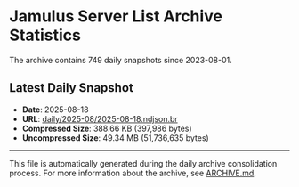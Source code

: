 # Jamulus Server List Archive Statistics

The archive contains 749 daily snapshots since 2023-08-01.

## Latest Daily Snapshot

- **Date**: 2025-08-18
- **URL**: [daily/2025-08/2025-08-18.ndjson.br](https://jamulus-archive.ap-south-1.linodeobjects.com/main/daily/2025-08/2025-08-18.ndjson.br)
- **Compressed Size**: 388.66 KB (397,986 bytes)
- **Uncompressed Size**: 49.34 MB (51,736,635 bytes)

---

This file is automatically generated during the daily archive consolidation process.
For more information about the archive, see [ARCHIVE.md](ARCHIVE.md).
